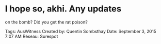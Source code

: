 # I hope so, akhi. Any updates
on the bomb? Did you get the
rat poison?

Tags: AusWitness
Created by: Quentin Sombsthay
Date: September 3, 2015 7:07 AM
Réseau: Surespot
